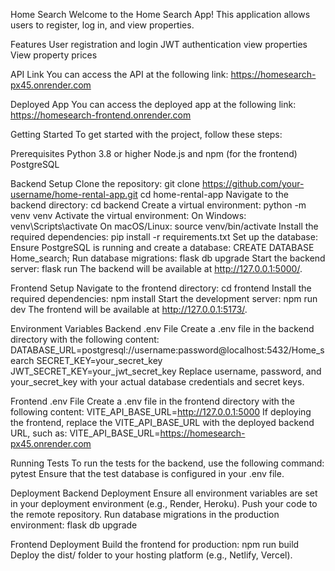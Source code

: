 Home Search
Welcome to the Home Search App! This application allows users to register, log in, and view properties.

Features
User registration and login
JWT authentication
view properties
View property prices

API Link
You can access the API at the following link:
https://homesearch-px45.onrender.com

Deployed App
You can access the deployed app at the following link:
https://homesearch-frontend.onrender.com

Getting Started
To get started with the project, follow these steps:

Prerequisites
Python 3.8 or higher
Node.js and npm (for the frontend)
PostgreSQL

Backend Setup
Clone the repository: git clone https://github.com/your-username/home-rental-app.git cd home-rental-app
Navigate to the backend directory: cd backend
Create a virtual environment: python -m venv venv
Activate the virtual environment:
On Windows: venv\Scripts\activate
On macOS/Linux: source venv/bin/activate
Install the required dependencies: pip install -r requirements.txt
Set up the database:
Ensure PostgreSQL is running and create a database: CREATE DATABASE Home_search;
Run database migrations: flask db upgrade
Start the backend server: flask run
The backend will be available at http://127.0.0.1:5000/.

Frontend Setup
Navigate to the frontend directory: cd frontend
Install the required dependencies: npm install
Start the development server: npm run dev
The frontend will be available at http://127.0.0.1:5173/.

Environment Variables
Backend .env File
Create a .env file in the backend directory with the following content:
DATABASE_URL=postgresql://username:password@localhost:5432/Home_search
SECRET_KEY=your_secret_key
JWT_SECRET_KEY=your_jwt_secret_key
Replace username, password, and your_secret_key with your actual database credentials and secret keys.

Frontend .env File
Create a .env file in the frontend directory with the following content:
VITE_API_BASE_URL=http://127.0.0.1:5000
If deploying the frontend, replace the VITE_API_BASE_URL with the deployed backend URL, such as:
VITE_API_BASE_URL=https://homesearch-px45.onrender.com

Running Tests
To run the tests for the backend, use the following command:
pytest
Ensure that the test database is configured in your .env file.

Deployment
Backend Deployment
Ensure all environment variables are set in your deployment environment (e.g., Render, Heroku).
Push your code to the remote repository.
Run database migrations in the production environment:
flask db upgrade

Frontend Deployment
Build the frontend for production:
npm run build
Deploy the dist/ folder to your hosting platform (e.g., Netlify, Vercel).
